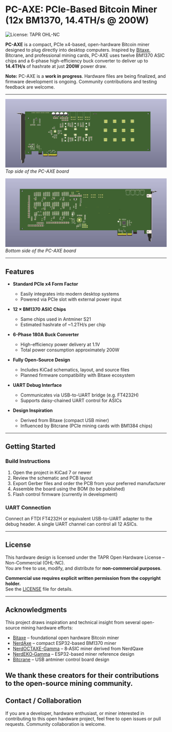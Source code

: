 # PC-AXE: PCIe-Based Bitcoin Miner (12x BM1370, 14.4TH/s @ 200W)

![License: TAPR OHL-NC](https://img.shields.io/badge/License-TAPR%20OHL--NC-blue.svg)

**PC-AXE** is a compact, PCIe x4-based, open-hardware Bitcoin miner designed to plug directly into desktop computers. Inspired by [Bitaxe](https://github.com/skot/bitaxe), Bitcrane, and professional mining cards, PC-AXE uses twelve BM1370 ASIC chips and a 6-phase high-efficiency buck converter to deliver up to **14.4TH/s** of hashrate at just **200W** power draw.


**Note:** PC-AXE is a **work in progress**. Hardware files are being finalized, and firmware development is ongoing. Community contributions and testing feedback are welcome.

---

![PC-AXE Top View](./images/top.png)  
*Top side of the PC-AXE board*

![PC-AXE Bottom View](./images/bottom.png)  
*Bottom side of the PC-AXE board*

---

## Features

- **Standard PCIe x4 Form Factor**
  - Easily integrates into modern desktop systems
  - Powered via PCIe slot with external power input

- **12 × BM1370 ASIC Chips**
  - Same chips used in Antminer S21
  - Estimated hashrate of ~1.2TH/s per chip

- **6-Phase 180A Buck Converter**
  - High-efficiency power delivery at 1.1V
  - Total power consumption approximately 200W

- **Fully Open-Source Design**
  - Includes KiCad schematics, layout, and source files
  - Planned firmware compatibility with Bitaxe ecosystem

- **UART Debug Interface**
  - Communicates via USB-to-UART bridge (e.g. FT4232H)
  - Supports daisy-chained UART control for ASICs

- **Design Inspiration**
  - Derived from Bitaxe (compact USB miner)
  - Influenced by Bitcrane (PCIe mining cards with BM1384 chips)

---

## Getting Started

### Build Instructions

1. Open the project in KiCad 7 or newer
2. Review the schematic and PCB layout
3. Export Gerber files and order the PCB from your preferred manufacturer
4. Assemble the board using the BOM (to be published)
5. Flash control firmware (currently in development)

### UART Connection

Connect an FTDI FT4232H or equivalent USB-to-UART adapter to the debug header. A single UART channel can control all 12 ASICs.

---

## License

This hardware design is licensed under the TAPR Open Hardware License – Non-Commercial (OHL-NC).  
You are free to use, modify, and distribute for **non-commercial purposes**.  

**Commercial use requires explicit written permission from the copyright holder.**  
See the [LICENSE](LICENSE) file for details.

---

## Acknowledgments

This project draws inspiration and technical insight from several open-source mining hardware efforts:

- [Bitaxe](https://github.com/skot/bitaxe) – foundational open hardware Bitcoin miner  
- [NerdAxe](https://github.com/BitMaker-hub/NerdAxe) – compact ESP32-based BM1370 miner 
- [NerdOCTAXE-Gamma](https://github.com/5toliv/NerdOCTAXE-Gamma) – 8‑ASIC miner derived from NerdQaxe 
- [NerdEKO‑Gamma](https://github.com/phil31/NerdEKO-Gamma) – ESP32-based miner reference design   
- [Bitcrane](https://bitcointalk.org/index.php?topic=951507.0) – USB antminer control board  design

We thank these creators for their contributions to the open-source mining community.
---

## Contact / Collaboration

If you are a developer, hardware enthusiast, or miner interested in contributing to this open hardware project, feel free to open issues or pull requests. Community collaboration is welcome.

